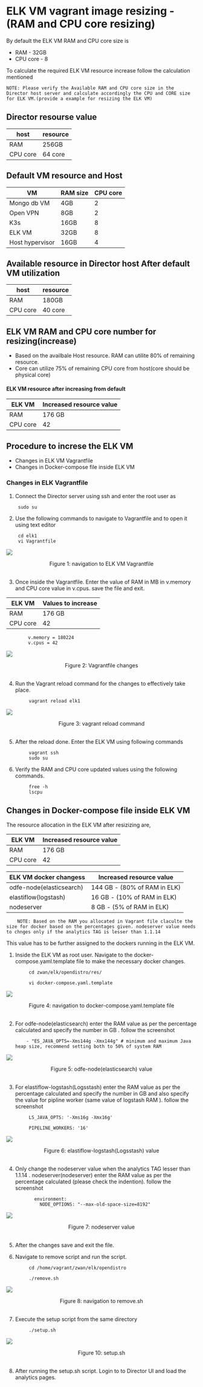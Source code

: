 # ELK VM vagrant image resizing - (RAM and CPU core resizing)

By default the ELK VM RAM and CPU core size is 
- RAM      - 32GB
- CPU core - 8

 To calculate the required ELK VM resource increase follow the calculation mentioned

    NOTE: Please verify the Available RAM and CPU core size in the Director host server and calculate accordingly the CPU and CORE size for ELK VM.(provide a example for resizing the ELK VM)

## Director resourse value

| host      | resource |
| --------- | -------- |
| RAM       | 256GB    |
| CPU core  | 64 core  |


## Default VM resource and Host 

| VM            | RAM size    | CPU core   |
| ------------- | ----------- | ---------- |
| Mongo db VM   | 4GB         |  2         |
| Open VPN      | 8GB         |  2         |
| K3s           | 16GB        |  8         |
| ELK VM        | 32GB        |  8         |
| Host hypervisor | 16GB      |  4         |



## Available resource in Director host After default VM utilization

| host      | resource |
| --------- | -------- |
| RAM       | 180GB    |
| CPU core  | 40 core  |

## ELK VM RAM and CPU core  number for resizing(increase)

- Based on the availbale Host resource. RAM can utilite 80% of remaining resource.
- Core can utilize 75% of remaining CPU core from host(core should be physical core)

#### ELK VM resource after increasing from default

| ELK VM    | Increased resource value |
| --------- | -------------------------|
| RAM       |   176 GB                 |
| CPU core  |   42                     |


## Procedure to increse the ELK VM 

- Changes in ELK VM Vagrantfile 
- Changes in Docker-compose file inside ELK VM

### Changes in ELK Vagrantfile

1. Connect the Director server using ssh and enter the root user as

        sudo su

2. Use the following commands to navigate to Vagrantfile and to open it using text editor

        cd elk1
        vi Vagrantfile

![](images/fig1.png)

<center>Figure 1: navigation to ELK VM Vagrantfile</center>
<br>

3. Once inside the Vagrantfile. Enter the value of RAM in MB in v.memory
 and CPU core value in v.cpus. save the file and exit.

 | ELK VM    | Values to increase      |
| --------- | -------------------------|
| RAM       |   176 GB                 |
| CPU core  |   42                     |

            v.memory = 180224
            v.cpus = 42


![](images/fig2.png)

<center>Figure 2:  Vagrantfile changes</center>
<br>

4. Run the Vagrant reload command for the changes to effectively take place.

            vagrant reload elk1

![](images/fig3.png)

<center>Figure 3: vagrant reload command</center>
<br>


5. After the reload done. Enter the ELK VM using following commands

            vagrant ssh
            sudo su

6. Verify the RAM and CPU core updated values using the following commands.

            free -h
            lscpu

## Changes in Docker-compose file inside ELK VM

The resource allocation in the ELK VM after resizizing are,

| ELK VM    | Increased resource value |
| --------- | -------------------------|
| RAM       |   176 GB                 |
| CPU core  |   42                     |


| ELK VM docker changess   | Increased resource value                |
| -------------------------| ----------------------------------------|
| odfe-node(elasticsearch) |   144 GB   - (80% of RAM in ELK)        |
| elastiflow(logstash)     |   16  GB   - (10% of RAM in ELK)        |
| nodeserver               |    8  GB   - (5% of RAM in ELK)         |

        NOTE: Based on the RAM you allocated in Vagrant file claculte the size for docker based on the percentages given. nodeserver value needs to chnges only if the analytics TAG is lesser than 1.1.14


This value has to be further assigned to the dockers running in the ELK VM.


1. Inside the ELK VM as root user. Navigate to the docker-compose.yaml.template file to make the necessary docker changes.


            cd zwan/elk/opendistro/res/

            vi docker-compose.yaml.template

![](images/fig4.png)

<center>Figure 4: navigation to docker-compose.yaml.template file</center>
<br>

2. For odfe-node(elasticsearch) enter the RAM value as per the percentage calculated and specify the number in GB . follow the screenshot

           - "ES_JAVA_OPTS=-Xms144g -Xmx144g" # minimum and maximum Java heap size, recommend setting both to 50% of system RAM

![](images/fig5.png)

<center>Figure 5: odfe-node(elasticsearch) value</center>
<br>

3. For elastiflow-logstash(Logsstash) enter the RAM value as per the percentage calculated and specify the number in GB and also specify the value for pipline worker (same value of logstash RAM ). follow the screenshot

            LS_JAVA_OPTS: '-Xms16g -Xmx16g'

            PIPELINE_WORKERS: '16'

![](images/fig6.png)

<center>Figure 6: elastiflow-logstash(Logsstash) value</center>
<br>

4. Only change the nodeserver value when the analytics TAG lesser than 1.1.14 . nodeserver(nodeserver) enter the RAM value as per the percentage calculated (please check the indention). follow the screenshot

              environment:
                NODE_OPTIONS: "--max-old-space-size=8192"

![](images/fig8.png)

<center>Figure 7: nodeserver value</center>
<br>

5. After the changes save and exit the file.


6. Navigate to remove script and run the script.

            cd /home/vagrant/zwan/elk/opendistro

            ./remove.sh

![](images/fig9.png)

<center>Figure 8: navigation to remove.sh </center>
<br>

7. Execute the setup script from the same directory

            ./setup.sh

![](images/fig10.png)

<center>Figure 10: setup.sh </center>
<br>


8. After running the setup.sh script. Login to to Director UI and load the analytics pages.





